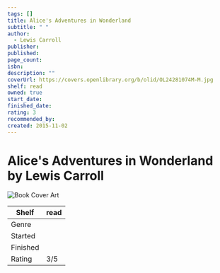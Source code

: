 ```yaml
---
tags: []
title: Alice's Adventures in Wonderland
subtitle: " "
author:
  - Lewis Carroll
publisher: 
published: 
page_count: 
isbn: 
description: ""
coverUrl: https://covers.openlibrary.org/b/olid/OL24281074M-M.jpg
shelf: read
owned: true
start_date: 
finished_date: 
rating: 3
recommended_by: 
created: 2015-11-02
---
```


# Alice's Adventures in Wonderland by Lewis Carroll

![Book Cover Art](https://covers.openlibrary.org/b/olid/OL24281074M-M.jpg)

| Shelf | read |
| --- | --- |
| Genre |  |
| Started |  |
| Finished |  |
| Rating | 3/5 |

